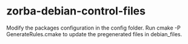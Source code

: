# zorba-debian-control-files

Modify the packages configuration in the config folder.
Run cmake -P GenerateRules.cmake to update the pregenerated files in debian_files.
